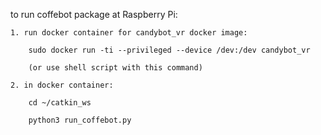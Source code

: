 to run coffebot package at Raspberry Pi:

	1. run docker container for candybot_vr docker image:

		sudo docker run -ti --privileged --device /dev:/dev candybot_vr

		(or use shell script with this command)

	2. in docker container:

		cd ~/catkin_ws

		python3 run_coffebot.py
